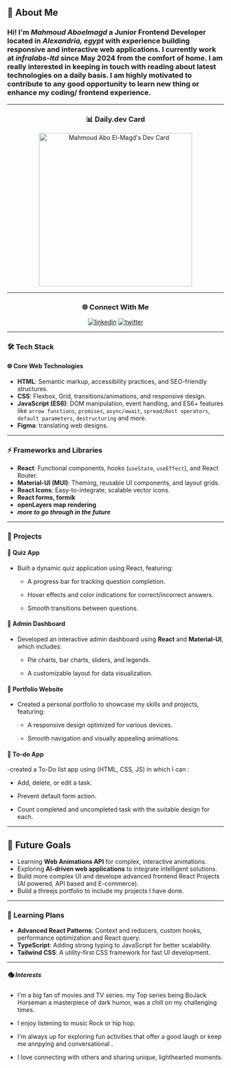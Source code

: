  ## 🚀 About Me
 
### Hi! I'm *Mahmoud Aboelmagd* a **Junior Frontend Developer** located in ***Alexandria, egypt*** with experience building responsive and interactive web applications. I currently work at ***infralabs-ltd*** since May 2024 from the comfort of home. I am really interested in keeping in touch with reading about latest technologies on a **daily basis**. I am highly motivated to contribute to any good opportunity to learn new thing or enhance my coding/ frontend experience.

---

<div align="center">

### 📊 Daily.dev Card  

<a href="https://app.daily.dev/mahmoudaboelmagd"><img src="https://api.daily.dev/devcards/v2/GeKfYf2dNCg0J9zL1KsNT.png?type=default&r=rsg" width="356" alt="Mahmoud Abo El-Magd's Dev Card"/></a>

---

### 🌐 Connect With Me  

[![linkedin](https://img.shields.io/badge/linkedin-0A66C2?style=for-the-badge&logo=linkedin&logoColor=white)](https://www.linkedin.com/in/mahmoud-abo-elmagd-ba758316b/)
[![twitter](https://img.shields.io/badge/twitter-1DA1F2?style=for-the-badge&logo=twitter&logoColor=white)](https://x.com/magdojack23)

</div>

---

### 🛠️ Tech Stack  

#### 🌐 **Core Web Technologies**  
- **HTML**: Semantic markup, accessibility practices, and SEO-friendly structures.  
- **CSS**: Flexbox, Grid, transitions/animations, and responsive design.  
- **JavaScript (ES6)**: DOM manipulation, event handling, and ES6+ features like `arrow functions`, `promises`, `async/await`, `spread/Rest operators`, `default parameters`, `destructuring` and more.
-  **Figma**: translating web designs. 

---

### ⚡ **Frameworks and Libraries**  
- **React**: Functional components, hooks (`useState`, `useEffect`), and React Router.  
- **Material-UI (MUI)**: Theming, reusable UI components, and layout grids.  
- **React Icons**: Easy-to-integrate, scalable vector icons.
- **React forms, formik**
- **openLayers map rendering**
- ***more to go through in the future***
  
--- 

### 💼 Projects

#### 🌟 Quiz App

- Built a dynamic quiz application using React, featuring:

  - A progress bar for tracking question completion.
 
  - Hover effects and color indications for correct/incorrect answers.
 
  - Smooth transitions between questions.

#### 🌟 Admin Dashboard

- Developed an interactive admin dashboard using **React** and **Material-UI**, which includes:

  - Pie charts, bar charts, sliders, and legends.

  - A customizable layout for data visualization.

#### 🌟 Portfolio Website

- Created a personal portfolio to showcase my skills and projects, featuring:

  - A responsive design optimized for various devices.

  - Smooth navigation and visually appealing animations.

#### 🌟 To-do App

-created a To-Do list app using (HTML, CSS, JS) in which I can : 

  - Add, delete, or edit a task.
   
  - Prevent default form action.
    
  - Count completed and uncompleted task with the suitable design for each.

---
## 🚀 Future Goals    
- Learning **Web Animations API** for complex, interactive animations.  
- Exploring **AI-driven web applications** to integrate intelligent solutions.
- Build more complex UI and develope advanced frontend React Projects (AI powered, API based and E-commerce).
- Build a threejs portfolio to include my projects I have done.

--- 

### 📖 Learning Plans  
- **Advanced React Patterns**: Context and reducers, custom hooks, performance optimization and React query.
- **TypeScript**: Adding strong typing to JavaScript for better scalability.  
- **Tailwind CSS**: A utility-first CSS framework for fast UI development.  

---

##### 🎭 Interests

- I'm a big fan of movies and TV series. my Top series being BoJack Horseman a masterpiece of dark humor, was a chill on my challenging times.

- I enjoy listening to music Rock or hip hop.

- I'm always up for exploring fun activities that offer a good laugh or keep me annpying and conversational .

- I love connecting with others and sharing unique, lighthearted moments.

